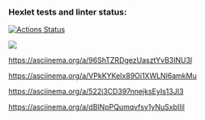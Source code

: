 ### Hexlet tests and linter status:
[![Actions Status](https://github.com/FUGUzen/frontend-project-lvl1/workflows/hexlet-check/badge.svg)](https://github.com/FUGUzen/frontend-project-lvl1/actions)

<a href="https://codeclimate.com/github/codeclimate/codeclimate/maintainability"><img src="https://api.codeclimate.com/v1/badges/a99a88d28ad37a79dbf6/maintainability" /></a>

https://asciinema.org/a/96ShTZRDgezUasztYvB3lNU3l

https://asciinema.org/a/VPkKYKeIx89Oi1XWLNl6amkMu

https://asciinema.org/a/522i3CD397nnejksEyIs13JI3

https://asciinema.org/a/dBINpPQumqvfsy1yNuSxbIIil
